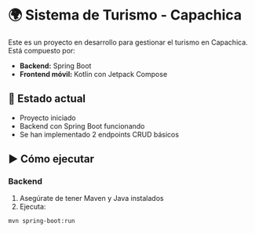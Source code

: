 # 🌍 Sistema de Turismo - Capachica

Este es un proyecto en desarrollo para gestionar el turismo en Capachica. Está compuesto por:

- **Backend:** Spring Boot
- **Frontend móvil:** Kotlin con Jetpack Compose

## 🧪 Estado actual

- Proyecto iniciado
- Backend con Spring Boot funcionando
- Se han implementado 2 endpoints CRUD básicos

## ▶️ Cómo ejecutar

### Backend

1. Asegúrate de tener Maven y Java instalados
2. Ejecuta:

```bash
mvn spring-boot:run
